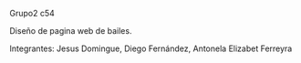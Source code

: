 Grupo2 c54

Diseño de pagina web de bailes.

Integrantes: 
Jesus Domingue,
Diego Fernández,
Antonela Elizabet Ferreyra
